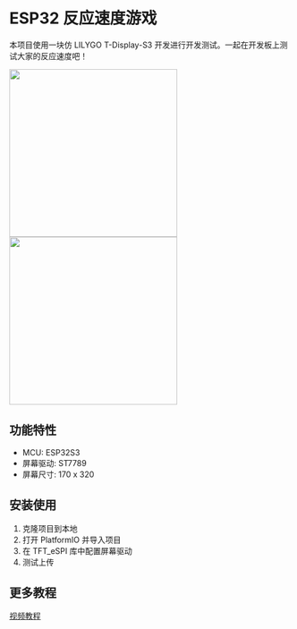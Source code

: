 # ESP32 反应速度游戏

本项目使用一块仿 LILYGO T-Display-S3 开发进行开发测试。一起在开发板上测试大家的反应速度吧！

<img src="./images/img2.jpg" width=300/>
<img src="./images/img1.jpg" width=300/>

## 功能特性
- MCU: ESP32S3
- 屏幕驱动: ST7789
- 屏幕尺寸: 170 x 320

## 安装使用

1. 克隆项目到本地
2. 打开 PlatformIO 并导入项目
3. 在 TFT_eSPI 库中配置屏幕驱动
4. 测试上传

## 更多教程
<a href="#">视频教程</a>
